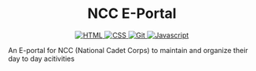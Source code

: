 <h1 align="center">
<!--   <a href="https://github.com/umangraval/Smart-Checkout"><img src="./brand_assets/banner.png" width=600 alt="Smart-Checkout"></a> -->
  NCC E-Portal
</h1>



<p align="center">

  <a href="">
    <img src="https://forthebadge.com/images/badges/uses-html.svg"
         alt="HTML">
  </a>
  <a href="">
    <img src="https://forthebadge.com/images/badges/uses-css.svg"
         alt="CSS">
  </a>
  <a href="https://github.com/shanky1947/E-portal-for-NCC/blob/master/badges/uses-php.svg">
    <img src=""
         alt="Git">
  </a>
    <a href="">
    <img src="https://forthebadge.com/images/badges/built-with-love.svg"
         alt="Javascript">
  </a>
</p>

An E-portal for NCC (National Cadet Corps) to maintain and organize their day to day acitivities
